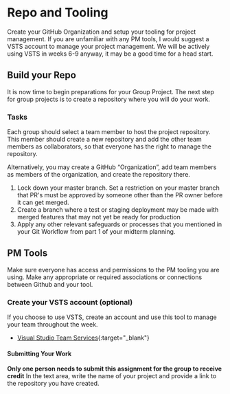 # Repo and Tooling
Create your GitHub Organization and setup your tooling for project management. If you are unfamiliar with any PM tools, I would suggest a VSTS account to manage your 
project management. We will be actively using VSTS in weeks 6-9 anyway, it may be a good time for a head start. 

## Build your Repo
It is now time to begin preparations for your Group Project. 
The next step for group projects is to create a repository where 
you will do your work.

### Tasks
Each group should select a team member to host the project repository. 
This member should create a new repository and add the other team members 
as collaborators, so that everyone has the right to manage the repository.

Alternatively, you may create a GitHub “Organization”, add team members as members of the organization, and create the repository there.

1. Lock down your master branch. Set a restriction on your master branch that PR's must be approved by someone other than the PR owner before it can get merged.
2. Create a branch where a test or staging deployment may be made with merged features that may not yet be ready for production
3. Apply any other relevant safeguards or processes that you mentioned in your Git Workflow from part 1 of your midterm planning.


## PM Tools
Make sure everyone has access and permissions to the PM tooling you are using. Make any appropriate or required associations or connections between Github and your tool.  

### Create your VSTS account (optional)
If you choose to use VSTS, create an account and use this tool to manage your team throughout the week. 

- [Visual Studio Team Services](https://visualstudio.microsoft.com/vso/){:target="_blank"} 

#### Submitting Your Work
**Only one person needs to submit this assignment for the group to receive credit**
In the text area, write the name of your project and provide a link to the repository you have created.
 
